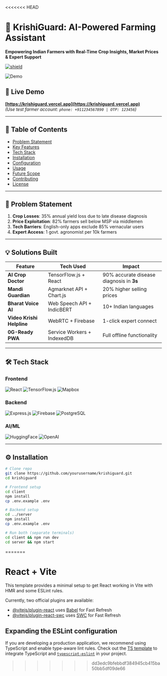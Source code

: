 <<<<<<< HEAD
# 🌾 KrishiGuard: AI-Powered Farming Assistant

**Empowering Indian Farmers with Real-Time Crop Insights, Market Prices & Expert Support**

[![shield](https://img.shields.io/badge/Tech%20Stack-React%20|%20TF.js%20|%20WebRTC%20|%20Firebase-blue)](https://github.com/yourusername/krishiguard)

![Demo](https://media.giphy.com/media/v1.Y2lkPTc5MGI3NjExdG4ydG11dWt3N2V3Z2lud2k1b2V5Y2s2eTZxZzF0dTZ6Y2F6NnF5dCZlcD12MV9pbnRlcm5hbF9naWZfYnlfaWQmY3Q9Zw/your-demo-gif-link.gif)

## 🚀 Live Demo

**[https://krishiguard.vercel.app](https://krishiguard.vercel.app)**  
_(Use test farmer account: `phone: +911234567890 | OTP: 123456`)_

---

## 📖 Table of Contents

- [Problem Statement](#-problem-statement)
- [Key Features](#-key-features)
- [Tech Stack](#-tech-stack)
- [Installation](#-installation)
- [Configuration](#-configuration)
- [Usage](#-usage)
- [Future Scope](#-future-scope)
- [Contributing](#-contributing)
- [License](#-license)

---

## 🎯 Problem Statement

1. **Crop Losses**: 35% annual yield loss due to late disease diagnosis
2. **Price Exploitation**: 82% farmers sell below MSP via middlemen
3. **Tech Barriers**: English-only apps exclude 85% vernacular users
4. **Expert Access**: 1 govt. agronomist per 10k farmers

---

## 💡 Solutions Built

| Feature                   | Tech Used                   | Impact                                   |
| ------------------------- | --------------------------- | ---------------------------------------- |
| **AI Crop Doctor**        | TensorFlow.js + React       | 90% accurate disease diagnosis in **3s** |
| **Mandi Guardian**        | Agmarknet API + Chart.js    | 20% higher selling prices                |
| **Bharat Voice AI**       | Web Speech API + IndicBERT  | 10+ Indian languages                     |
| **Video Krishi Helpline** | WebRTC + Firebase           | 1-click expert connect                   |
| **0G-Ready PWA**          | Service Workers + IndexedDB | Full offline functionality               |

---

## 🛠 Tech Stack

### Frontend

![React](https://img.shields.io/badge/React-20232A?style=for-the-badge&logo=react)
![TensorFlow.js](https://img.shields.io/badge/TensorFlow.js-FF6F00?style=for-the-badge&logo=tensorflow)
![Mapbox](https://img.shields.io/badge/Mapbox-000000?style=for-the-badge&logo=mapbox)

### Backend

![Express.js](https://img.shields.io/badge/Express.js-404D59?style=for-the-badge)
![Firebase](https://img.shields.io/badge/Firebase-FFCA28?style=for-the-badge&logo=firebase)
![PostgreSQL](https://img.shields.io/badge/PostgreSQL-316192?style=for-the-badge&logo=postgresql)

### AI/ML

![HuggingFace](https://img.shields.io/badge/HuggingFace-FFD21E?style=for-the-badge&logo=huggingface)
![OpenAI](https://img.shields.io/badge/OpenAI-412991?style=for-the-badge&logo=openai)

---

## ⚙️ Installation

```bash
# Clone repo
git clone https://github.com/yourusername/krishiguard.git
cd krishiguard

# Frontend setup
cd client
npm install
cp .env.example .env

# Backend setup
cd ../server
npm install
cp .env.example .env

# Run both (separate terminals)
cd client && npm run dev
cd server && npm start
```
=======
# React + Vite

This template provides a minimal setup to get React working in Vite with HMR and some ESLint rules.

Currently, two official plugins are available:

- [@vitejs/plugin-react](https://github.com/vitejs/vite-plugin-react/blob/main/packages/plugin-react/README.md) uses [Babel](https://babeljs.io/) for Fast Refresh
- [@vitejs/plugin-react-swc](https://github.com/vitejs/vite-plugin-react-swc) uses [SWC](https://swc.rs/) for Fast Refresh

## Expanding the ESLint configuration

If you are developing a production application, we recommend using TypeScript and enable type-aware lint rules. Check out the [TS template](https://github.com/vitejs/vite/tree/main/packages/create-vite/template-react-ts) to integrate TypeScript and [`typescript-eslint`](https://typescript-eslint.io) in your project.
>>>>>>> dd3edc9bfebbdf384945cb415ba50bb5df09de66
